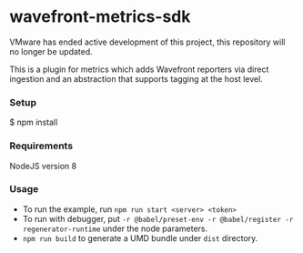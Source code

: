 # wavefront-metrics-sdk
VMware has ended active development of this project, this repository will no longer be updated.

This is a plugin for metrics which adds Wavefront reporters via direct ingestion and an abstraction that supports tagging at the host level. 

### Setup
$ npm install

### Requirements
NodeJS version 8

### Usage
* To run the example, run `npm run start <server> <token>`
* To run with debugger, put `-r @babel/preset-env -r @babel/register -r regenerator-runtime` under the node parameters.
*  `npm run build` to generate a UMD bundle under `dist` directory.
